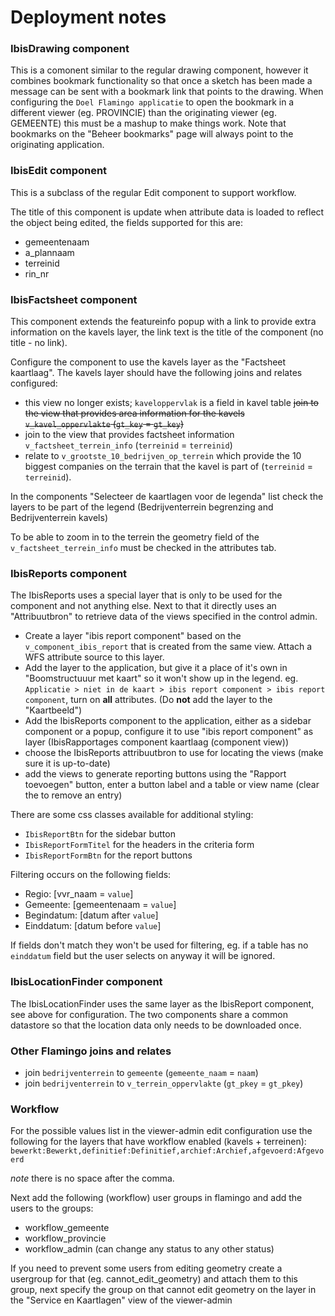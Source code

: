 # Deployment notes

### IbisDrawing component

This is a comonent similar to the regular drawing component, however it combines bookmark 
functionality so that once a sketch has been made a message can be sent with a bookmark link 
that points to the drawing. When configuring the `Doel Flamingo applicatie`
to open the bookmark in a different viewer (eg. PROVINCIE) than the originating viewer (eg. GEMEENTE)
this must be a mashup to make things work.
Note that bookmarks on the "Beheer bookmarks" page will always point to the originating application.

### IbisEdit component

 This is a subclass of the regular Edit component to support workflow.

 The title of this component is update when attribute data is loaded to reflect
 the object being edited, the fields supported for this are:

  - gemeentenaam
  - a_plannaam
  - terreinid
  - rin_nr

### IbisFactsheet component

This component extends the featureinfo popup with a link to provide extra information on
the kavels layer, the link text is the title of the component (no title - no link).

Configure the component to use the kavels layer as the "Factsheet kaartlaag".
The kavels layer should have the following joins and relates configured:

  - this view no longer exists; `kaveloppervlak` is a field in kavel table ~~join to the view that provides area information for the kavels `v_kavel_oppervlakte` (`gt_key` = `gt_key`)~~
  - join to the view that provides factsheet information `v_factsheet_terrein_info` (`terreinid` = `terreinid`)
  - relate to `v_grootste_10_bedrijven_op_terrein` which provide the 10 biggest 
    companies on the terrain that the kavel is part of (`terreinid` = `terreinid`).

In the components "Selecteer de kaartlagen voor de legenda" list 
check the layers to be part of the legend (Bedrijventerrein begrenzing and Bedrijventerrein kavels)

To be able to zoom in to the terrein the geometry field of the `v_factsheet_terrein_info` must 
be checked in the attributes tab.

<!--
### IbisReport component

The IbisReport uses a special layer that is only to be used for the component
and not anything else.

  - Create a layer "ibis report component" based on the `v_component_ibis_report`
    that is created from the same view. Attach a WFS attribue source to this layer.
  - Create a `relate` feature type relation to the view `v_component_ibis_report_uitgifte`
    linking "v_component_ibis_report":ibis_id to "v_component_ibis_report_uitgifte":terreinid
  - Add the layer to the application, but give it a place of it's own in
    "Boomstructuuur met kaart" so it won't show up in the legend. eg.
    `Applicatie > niet in de kaart > ibis report component > ibis report component`,
    turn on __all__ attributes. (Do __not__ add the layer to the "Kaartbeeld")
  - Add the IbisReport component to the application, either as a sidebar component 
    or a popup, configure it to use "ibis report component" as layer, select
    which attributes should be available as aggregate.
-->
### IbisReports component

The IbisReports uses a special layer that is only to be used for the component
and not anything else. Next to that it directly uses an "Attribuutbron" to retrieve
data of the views specified in the control admin.

  - Create a layer "ibis report component" based on the `v_component_ibis_report`
    that is created from the same view. Attach a WFS attribute source to this layer.
  - Add the layer to the application, but give it a place of it's own in
    "Boomstructuuur met kaart" so it won't show up in the legend. eg.
    `Applicatie > niet in de kaart > ibis report component > ibis report component`,
    turn on __all__ attributes. (Do __not__ add the layer to the "Kaartbeeld")
  - Add the IbisReports component to the application, either as a sidebar component 
    or a popup, configure it to use "ibis report component" as layer (IbisRapportages 
    component kaartlaag (component view))
  - choose the IbisReports attribuutbron to use for locating the views (make sure it is up-to-date)
  - add the views to generate reporting buttons using the "Rapport toevoegen" button,
    enter a button label and a table or view name (clear the to remove an entry)

There are some css classes available for additional styling:

  - `IbisReportBtn` for the sidebar button
  - `IbisReportFormTitel` for the headers in the criteria form
  - `IbisReportFormBtn` for the report buttons

Filtering occurs on the following fields:

  - Regio: [vvr_naam = `value`]
  - Gemeente: [gemeentenaam = `value`]
  - Begindatum: [datum after `value`]
  - Einddatum: [datum before `value`]

If fields don't match they won't be used for filtering, eg. if a table has no `einddatum` field but
the user selects on anyway it will be ignored.


### IbisLocationFinder component

The IbisLocationFinder uses the same layer as the IbisReport component, see above
for configuration. The two components share a common datastore so that the location
data only needs to be downloaded once.

### Other Flamingo joins and relates

  - join `bedrijventerrein` to `gemeente` (`gemeente_naam` = `naam`)
  - join `bedrijventerrein` to `v_terrein_oppervlakte` (`gt_pkey` = `gt_pkey`)

### Workflow

For the possible values list in the viewer-admin edit configuration use the
following for the layers that have workflow enabled (kavels + terreinen):
`bewerkt:Bewerkt,definitief:Definitief,archief:Archief,afgevoerd:Afgevoerd`

_note_ there is no space after the comma.

Next add the following (workflow) user groups in flamingo and add the users to the groups:
 - workflow_gemeente
 - workflow_provincie
 - workflow_admin (can change any status to any other status)

If you need to prevent some users from editing geometry create a usergroup for
that (eg. cannot_edit_geometry) and attach them to this group, next specify the
group on that cannot edit geometry on the layer in the "Service en Kaartlagen"
view of the viewer-admin


